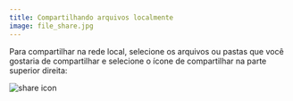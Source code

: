 ```yaml
---
title: Compartilhando arquivos localmente
image: file_share.jpg
---
```


Para compartilhar na rede local, selecione os arquivos ou pastas que você gostaria de compartilhar e selecione o ícone de compartilhar na parte superior direita:

![share icon](/share.png)

<app-button :color="true" localurl=":8086/all/https://docs.earthdefenderstoolkit.com/device-usage/bundled-applications/file-management/sharing-locally" text="Read documentation"></app-button>

<app-button localurl=":8081/login" text="Use local cloud"></app-button>
